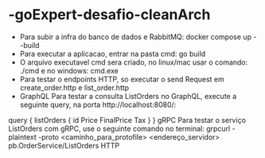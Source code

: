 # -goExpert-desafio-cleanArch
- Para subir a infra do banco de dados e RabbitMQ: docker compose up --build
- Para executar a aplicacao, entrar na pasta cmd: go build
- O arquivo executavel cmd sera criado, no linux/mac usar o comando: ./cmd e no windows: cmd.exe
- Para testar o endpoints HTTP, so executar o send Request em create_order.http e list_order.http
- GraphQL
Para testar a consulta ListOrders no GraphQL, execute a seguinte query, na porta http://localhost:8080/:

query {
  listOrders {
    id
    Price
    FinalPrice
    Tax
  }
}
gRPC
Para testar o serviço ListOrders com gRPC, use o seguinte comando no terminal:
grpcurl -plaintext -proto <caminho_para_protofile> <endereço_servidor> pb.OrderService/ListOrders
HTTP
